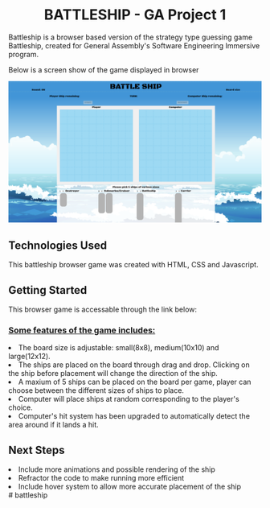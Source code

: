 <h1 align="center"><b> BATTLESHIP - GA Project 1</b></h1>
Battleship is a browser based version of the strategy type guessing game Battleship, created for General Assembly's Software Engineering Immersive program. 
<p>Below is a screen show of the game displayed in browser</p>

<img src="https://github.com/klynnyang/battleship/blob/master/images/Screenshot.png">

<p>
<h2><b>Technologies Used</b></h2>
This battleship browser game was created with HTML, CSS and Javascript.
<p>
<h2><b>Getting Started</b></h2>
This browser game is accessable through the link below:

<h3><u>Some features of the game includes:</u></h3>
<li>The board size is adjustable: small(8x8), medium(10x10) and large(12x12).</li>
<li>The ships are placed on the board through drag and drop. Clicking on the ship before placement will change the direction of the ship.</li>
<li>A maxium of 5 ships can be placed on the board per game, player can choose between the different sizes of ships to place.</li>
<li>Computer will place ships at random corresponding to the player's choice.</li>
<li>Computer's hit system has been upgraded to automatically detect the area around if it lands a hit.
<p>
<h2><b>Next Steps</b></h3>
<li>Include more animations and possible rendering of the ship</li>
<li>Refractor the code to make running more efficient</li>
<li>Include hover system to allow more accurate placement of the ship</li>
# battleship
